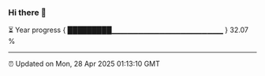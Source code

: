 ### Hi there 👋

⏳ Year progress { █████████▁▁▁▁▁▁▁▁▁▁▁▁▁▁▁▁▁▁▁▁▁ } 32.07 %

---

⏰ Updated on Mon, 28 Apr 2025 01:13:10 GMT
